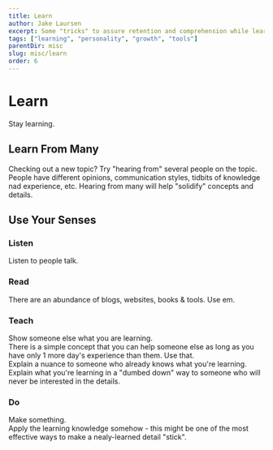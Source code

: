```yaml
---
title: Learn
author: Jake Laursen
excerpt: Some "tricks" to assure retention and comprehension while learning
tags: ["learning", "personality", "growth", "tools"]
parentDir: misc
slug: misc/learn
order: 6
---
```


 # Learn
 Stay learning.  

 ## Learn From Many
 Checking out a new topic? Try "hearing from" several people on the topic.  
 People have different opinions, communication styles, tidbits of knowledge nad experience, etc. Hearing from many will help "solidify" concepts and details.  

 ## Use Your Senses
 ### Listen  
 Listen to people talk.  

### Read
There are an abundance of blogs, websites, books & tools. Use em.  

### Teach
Show someone else what you are learning.  
There is a simple concept that you can help someone else as long as you have only 1 more day's experience than them. Use that.  
Explain a nuance to someone who already knows what you're learning.  
Explain what you're learning in a "dumbed down" way to someone who will never be interested in the details.  

### Do  
Make something.  
Apply the learning knowledge somehow - this might be one of the most effective ways to make a nealy-learned detail "stick".  
